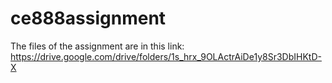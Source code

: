 # ce888assignment

The files of the assignment are in this link:
https://drive.google.com/drive/folders/1s_hrx_9OLActrAiDe1y8Sr3DbIHKtD-X
